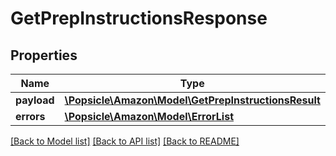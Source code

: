# GetPrepInstructionsResponse

## Properties
Name | Type | Description | Notes
------------ | ------------- | ------------- | -------------
**payload** | [**\Popsicle\Amazon\Model\GetPrepInstructionsResult**](GetPrepInstructionsResult.md) |  | [optional] 
**errors** | [**\Popsicle\Amazon\Model\ErrorList**](ErrorList.md) |  | [optional] 

[[Back to Model list]](../../README.md#documentation-for-models) [[Back to API list]](../../README.md#documentation-for-api-endpoints) [[Back to README]](../../README.md)

